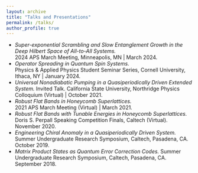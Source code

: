 ```yaml
---
layout: archive
title: "Talks and Presentations"
permalink: /talks/
author_profile: true
---
```


* _Super-exponential Scrambling and Slow Entanglement Growth in the Deep Hilbert Space of All-to-All Systems._ <br>
  2024 APS March Meeting, Minneapolis, MN | March 2024.
* _Operator Spreading in Quantum Spin Systems._ <br>
  Physics & Applied Physics Student Seminar Series, Cornell University, Ithaca, NY | January 2024.
* _Universal Nonadiabatic Pumping in a Quasiperiodically Driven Extended System._ Invited Talk.
  California State University, Northridge Physics Colloquium (Virtual) | October 2021.
* _Robust Flat Bands in Honeycomb Superlattices._ <br>
  2021 APS March Meeting (Virtual) |  March 2021.
* _Robust Flat Bands with Tunable Energies in Honeycomb Superlattices._ Doris S. Perpall Speaking Competition Finals, Caltech (Virtual). November 2020.
* _Engineering Chiral Anomaly in a Quasiperiodically Driven System._ Summer Undergraduate Research Symposium, Caltech, Pasadena, CA. October 2019.
* _Matrix Product States as Quantum Error Correction Codes._ Summer Undergraduate Research Symposium, Caltech, Pasadena, CA. September 2018.

